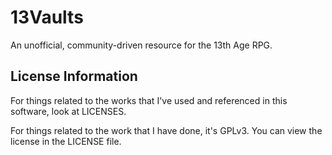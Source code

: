 # 13Vaults

An unofficial, community-driven resource for the 13th Age RPG.

## License Information

For things related to the works that I've used and referenced in this software, look at LICENSES.

For things related to the work that I have done, it's GPLv3. You can view the license in the LICENSE file.